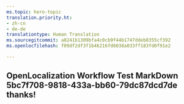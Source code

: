 ```yaml
---
ms.topic: hero-topic
translation.priority.ht:
- zh-cn
- de-de
translationtype: Human Translation
ms.sourcegitcommit: a8241b1309bfa4c0cb9f44b1747ddeb8355cf392
ms.openlocfilehash: f09df2df3f1b46216fd6038a033ff183fd0f91e2

---
```

## OpenLocalization Workflow Test MarkDown 5bc7f708-9818-433a-bb60-79dc87dcd7de thanks!



<!--HONumber=Aug16_HO4-->


